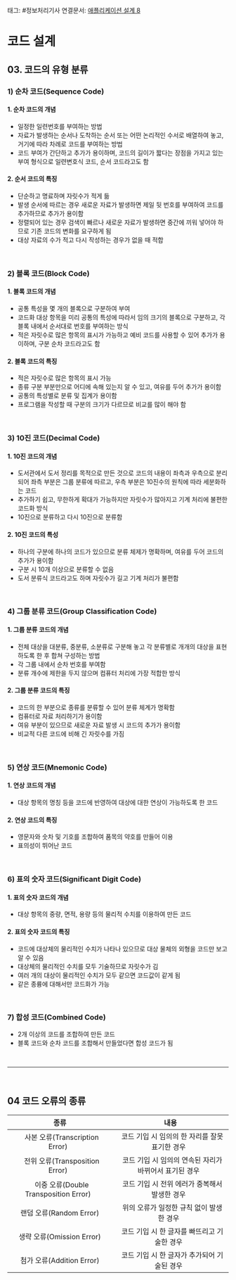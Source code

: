 태그: #정보처리기사
연결문서: [애플리케이션 설계 8](애플리케이션%20설계%208.md)

# 코드 설계
## 03. 코드의 유형 분류
### 1) 순차 코드(Sequence Code)
#### 1. 순차 코드의 개념
- 일정한 일련번호를 부여하는 방법
- 자료가 발생하는 순서나 도착하는 순서 또는 어떤 논리적인 수서로 배열하여 놓고, 거기에 따라 차례로 코드를 부여하는 방법
- 코드 부여가 간단하고 추가가 용이하며, 코드의 길이가 짧다는 장점을 가지고 있는 부여 형식으로 일련변호식 코드, 순서 코드라고도 함

#### 2. 순서 코드의 특징
- 단순하고 명료하며 자릿수가 적게 듦
- 발생 순서에 따르는 경우 새로운 자료가 발생하면 제일 뒷 번호를 부여하여 코드를 추가하므로 추가가 용이함
- 정렬되어 있는 경우 검색이 빠르나 새로운 자료가 발생하면 중간에 끼워 넣어야 하므로 기존 코드의 변화를 요구하게 됨
- 대상 자료의 수가 적고 다시 작성하는 경우가 없을 때 적합

<br>

### 2) 블록 코드(Block Code)
#### 1. 블록 코드의 개념
- 공통 특성을 몇 개의 블록으로 구분하여 부여
- 코드화 대상 항목을 미리 공통의 특성에 따라서 임의 크기의 블록으로 구분하고, 각 블록 내에서 순서대로 번호를 부여하는 방식
- 적은 자릿수로 많은 항목의 표시가 가능하고 예비 코드를 사용할 수 있어 추가가 용이하며, 구분 순차 코드라고도 함

#### 2. 블록 코드의 특징
- 적은 자릿수로 많은 항목의 표시 가능
- 종류 구분 부분만으로 어디에 속해 있는지 알 수 있고, 여유를 두어 추가가 용이함
- 공통의 특성별로 분류 및 집계가 용이함
- 프로그램을 작성할 때 구분의 크기가 다르므로 비교를 많이 해야 함

<br>

### 3) 10진 코드(Decimal Code)
#### 1. 10진 코드의 개념
- 도서관에서 도서 정리를 목적으로 만든 것으로 코드의 내용이 좌측과 우측으로 분리되어 좌측 부분은 그룹 분류에 따르고, 우측 부분은 10진수의 원칙에 따라 세분화하는 코드
- 추가하기 쉽고, 무한하게 확대가 가능하지만 자릿수가 많아지고 기계 처리에 불편한 코드화 방식
- 10진으로 분류하고 다시 10진으로 분류함

#### 2. 10진 코드의 특성
- 하나의 구분에 하나의 코드가 있으므로 분류 체제가 명확하며, 여유를 두어 코드의 추가가 용이함
- 구분 시 10개 이상으로 분류할 수 없음
- 도서 분류식 코드라고도 하며 자릿수가 길고 기계 처리가 불편함

<br>

### 4) 그룹 분류 코드(Group Classification Code)
#### 1. 그룹 분류 코드의 개념
- 전체 대상을 대분류, 중분류, 소분류로 구분해 놓고 각 분류별로 개개의 대상을 표현하도록 한 후 합쳐 구성하는 방법
- 각 그룹 내에서 순차 번호를 부여함
- 분류 개수에 제한을 두지 않으며 컴퓨터 처리에 가장 적합한 방식

#### 2. 그룹 분류 코드의 특징
- 코드의 한 부분으로 종류를 분류할 수 있어 분류 체계가 명확함
- 컴퓨터로 자료 처리하기가 용이함
- 여유 부분이 있으므로 새로운 자료 발생 시 코드의 추가가 용이함
- 비교적 다른 코드에 비해 긴 자릿수를 가짐

<br>

### 5) 연상 코드(Mnemonic Code)
#### 1. 연상 코드의 개념
- 대상 항목의 명칭 등을 코드에 반영하여 대상에 대한 연상이 가능하도록 한 코드

#### 2. 연상 코드의 특징
- 영문자와 숫차 및 기호를 조합하여 품목의 약호를 만들어 이용
- 표의성이 뛰어난 코드

<br>

### 6) 표의 숫자 코드(Significant Digit Code)
#### 1. 표의 숫자 코드의 개념
- 대상 항목의 중량, 면적, 용량 등의 물리적 수치를 이용하여 만든 코드

#### 2. 표의 숫자 코드의 특징
- 코드에 대상체의 물리적인 수치가 나타나 있으므로 대상 물체의 외형을 코드만 보고 알 수 있음
- 대상체의 물리적인 수치를 모두 기술하므로 자릿수가 김
- 여러 개의 대상이 물리적인 수치가 모두 같으면 코드값이 같게 됨
- 같은 종륭에 대해서만 코드화가 가능

<br>

### 7) 합성 코드(Combined Code)
- 2개 이상의 코드를 조합하여 만든 코드
- 블록 코드와 순차 코드를 조합해서 만들었다면 합성 코드가 됨

<br>

---

<br>

## 04 코드 오류의 종류

|&nbsp;&nbsp;종류&nbsp;&nbsp;|&nbsp;&nbsp;내용&nbsp;&nbsp;|
|:-:|:-:|
|&nbsp;&nbsp;사본 오류(Transcription Error)&nbsp;&nbsp;|&nbsp;&nbsp;코드 기입 시 임의의 한 자리를 잘못 표기한 경우&nbsp;&nbsp;|
|&nbsp;&nbsp;전위 오류(Transposition Error)&nbsp;&nbsp;|&nbsp;&nbsp;코드 기입 시 임의의 연속된 자리가 바뀌어서 표기된 경우&nbsp;&nbsp;|
|&nbsp;&nbsp;이중 오류(Double Transposition Error)&nbsp;&nbsp;|&nbsp;&nbsp;코드 기입 시 전위 에러가 중복해서 발생한 경우&nbsp;&nbsp;|
|&nbsp;&nbsp;랜덤 오류(Random Error)&nbsp;&nbsp;|&nbsp;&nbsp;위의 오류가 일정한 규칙 없이 발생한 경우&nbsp;&nbsp;|
|&nbsp;&nbsp;생략 오류(Omission Error)&nbsp;&nbsp;|&nbsp;&nbsp;코드 기입 시 한 글자를 빠뜨리고 기술한 경우&nbsp;&nbsp;|
|&nbsp;&nbsp;첨가 오류(Addition Error)&nbsp;&nbsp;|&nbsp;&nbsp;코드 기입 시 한 글자가 추가되어 기술된 경우&nbsp;&nbsp;|

